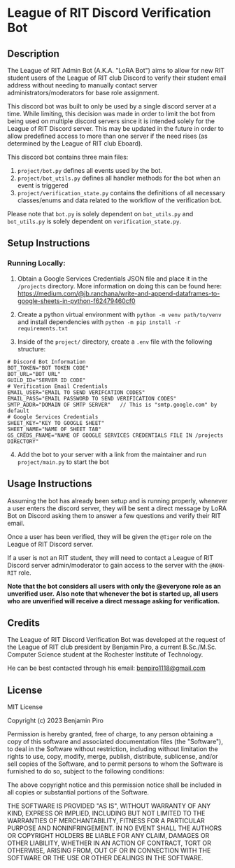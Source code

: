 # League of RIT Discord Verification Bot

## Description

The League of RIT Admin Bot (A.K.A. "LoRA Bot") aims to allow for new RIT student users of the League of RIT club Discord to verify their student email address without needing to manually contact server administrators/moderators for base role assignment.

This discord bot was built to only be used by a single discord server at a time. While limiting, this decision was made in order to limit the bot from being used on multiple discord servers since it is intended solely for the League of RIT Discord server. This may be updated in the future in order to allow predefined access to more than one server if the need rises (as determined by the League of RIT club Eboard).

This discord bot contains three main files:
1. `project/bot.py` defines all events used by the bot.
2. `project/bot_utils.py` defines all handler methods for the bot when an event is triggered
3. `project/verification_state.py` contains the definitions of all necessary classes/enums and data related to the workflow of the verification bot.

Please note that `bot.py` is solely dependent on `bot_utils.py` and `bot_utils.py` is solely dependent on `verification_state.py`.

## Setup Instructions

### Running Locally:
1. Obtain a Google Services Credentials JSON file and place it in the `/projects` directory. More information on doing this can be found here: https://medium.com/@jb.ranchana/write-and-append-dataframes-to-google-sheets-in-python-f62479460cf0

2. Create a python virtual environment with `python -m venv path/to/venv` and install dependencies with `python -m pip install -r requirements.txt`

3. Inside of the `project/` directory, create a `.env` file with the following structure:
```
# Discord Bot Information
BOT_TOKEN="BOT TOKEN CODE"
BOT_URL="BOT URL"
GUILD_ID="SERVER ID CODE"
# Verification Email Credentials
EMAIL_USER="EMAIL TO SEND VERIFCATION CODES"
EMAIL_PASS="EMAIL PASSWORD TO SEND VERIFICATION CODES"
SMTP_ADDR="DOMAIN OF SMTP SERVER"   // This is "smtp.google.com" by default
# Google Services Credentials
SHEET_KEY="KEY TO GOOGLE SHEET"
SHEET_NAME="NAME OF SHEET TAB"
GS_CREDS_FNAME="NAME OF GOOGLE SERVICES CREDENTIALS FILE IN /projects DIRECTORY"
```

4. Add the bot to your server with a link from the maintainer and run `project/main.py` to start the bot


## Usage Instructions

Assuming the bot has already been setup and is running properly, whenever a user enters the discord server, they will be sent a direct message by LoRA Bot on Discord asking them to answer a few questions and verify their RIT email.

Once a user has been verified, they will be given the `@Tiger` role on the League of RIT Discord server.

If a user is not an RIT student, they will need to contact a League of RIT Discord server admin/moderator to gain access to the server with the `@NON-RIT` role.

**Note that the bot considers all users with only the @everyone role as an unverified user.**
**Also note that whenever the bot is started up, all users who are unverified will receive a direct message asking for verification.**

## Credits

The League of RIT Discord Verification Bot was developed at the request of the League of RIT club president by Benjamin Piro, a current B.Sc./M.Sc. Computer Science student at the Rochester Institute of Technology.

He can be best contacted through his email: benpiro1118@gmail.com

## License

MIT License

Copyright (c) 2023 Benjamin Piro

Permission is hereby granted, free of charge, to any person obtaining a copy
of this software and associated documentation files (the "Software"), to deal
in the Software without restriction, including without limitation the rights
to use, copy, modify, merge, publish, distribute, sublicense, and/or sell
copies of the Software, and to permit persons to whom the Software is
furnished to do so, subject to the following conditions:

The above copyright notice and this permission notice shall be included in all
copies or substantial portions of the Software.

THE SOFTWARE IS PROVIDED "AS IS", WITHOUT WARRANTY OF ANY KIND, EXPRESS OR
IMPLIED, INCLUDING BUT NOT LIMITED TO THE WARRANTIES OF MERCHANTABILITY,
FITNESS FOR A PARTICULAR PURPOSE AND NONINFRINGEMENT. IN NO EVENT SHALL THE
AUTHORS OR COPYRIGHT HOLDERS BE LIABLE FOR ANY CLAIM, DAMAGES OR OTHER
LIABILITY, WHETHER IN AN ACTION OF CONTRACT, TORT OR OTHERWISE, ARISING FROM,
OUT OF OR IN CONNECTION WITH THE SOFTWARE OR THE USE OR OTHER DEALINGS IN THE
SOFTWARE.